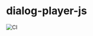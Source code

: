 # dialog-player-js


![CI](https://github.com/lore-hub-app/dialog-player-js/actions/workflows/ci/badge.svg)
